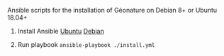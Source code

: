 Ansible scripts for the installation of Géonature on Debian 8+ or Ubuntu 18.04+

1. Install Ansible
[Ubuntu](https://docs.ansible.com/ansible/latest/installation_guide/intro_installation.html#installing-ansible-on-ubuntu)
[Debian](https://docs.ansible.com/ansible/latest/installation_guide/intro_installation.html#installing-ansible-on-debian)

2. Run playbook
`ansible-playbook ./install.yml`
